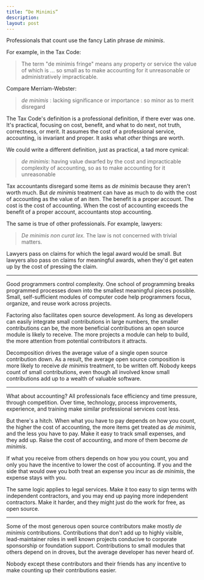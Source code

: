 ```yaml
---
title: “De Minimis”
description:
layout: post
---
```


Professionals that count use the fancy Latin phrase _de minimis_.

For example, in the Tax Code:

> The term "de minimis fringe" means any property or service the value of which is ... so small as to make accounting for it unreasonable or administratively impracticable.

Compare Merriam-Webster:

> _de minimis_ : lacking significance or importance : so minor as to merit disregard

The Tax Code's definition is a professional definition, if there ever was one.  It's practical, focusing on cost, benefit, and what to do next, not truth, correctness, or merit.  It assumes the cost of a professional service, accounting, is invariant and proper.  It asks what _other_ things are worth.

We could write a different definition, just as practical, a tad more cynical:

> _de minimis_: having value dwarfed by the cost and impracticable complexity of accounting, so as to make accounting for it unreasonable

Tax accountants disregard some items as _de minimis_ because they aren't worth much.  But _de minimis_ treatment can have as much to do with the cost of accounting as the value of an item.  The benefit is a proper account.  The cost is the cost of accounting.  When the cost of accounting exceeds the benefit of a proper account, accountants stop accounting.

The same is true of other professionals.  For example, lawyers:

> _De minimis non curat lex._  The law is not concerned with trivial matters.

Lawyers pass on claims for which the legal award would be small.  But lawyers also pass on claims for meaningful awards, when they'd get eaten up by the cost of pressing the claim.

---

Good programmers control complexity.  One school of programming breaks programmed processes down into the smallest meaningful pieces possible.  Small, self-sufficient modules of computer code help programmers focus, organize, and reuse work across projects.

Factoring also facilitates open source development.  As long as developers can easily integrate small contributions in large numbers, the smaller contributions can be, the more beneficial contributions an open source module is likely to receive.  The more projects a module can help to build, the more attention from potential contributors it attracts.

Decomposition drives the average value of a single open source contribution down.  As a result, the average open source composition is more likely to receive _de minimis_ treatment, to be written off.  Nobody keeps count of small contributions, even though all involved know small contributions add up to a wealth of valuable software.

---

What about accounting?  All professionals face efficiency and time pressure, through competition.  Over time, technology, process improvements, experience, and training make similar professional services cost less.

But there's a hitch.  When what you have to pay depends on how you count, the higher the cost of accounting, the more items get treated as _de minimis_, and the less you have to pay.  Make it easy to track small expenses, and they add up.  Raise the cost of accounting, and more of them become _de minimis_.

If what you receive from others depends on how you you count, you and only you have the incentive to lower the cost of accounting.  If you and the side that would owe you both treat an expense you incur as _de minimis_, the expense stays with you.

The same logic applies to legal services.  Make it too easy to sign terms with independent contractors, and you may end up paying more independent contractors.  Make it harder, and they might just do the work for free, as open source.

---

Some of the most generous open source contributors make mostly _de minimis_ contributions.  Contributions that don't add up to highly visible, lead-maintainer roles in well known projects conducive to corporate sponsorship or foundation support.  Contributions to small modules that others depend on in droves, but the average developer has never heard of.

Nobody except these contributors and their friends has any incentive to make counting up their contributions easier.

